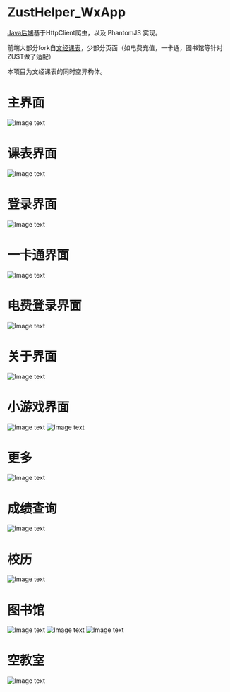 # ZustHelper_WxApp
[Java后端](https://github.com/netbeifeng/zustHelper_Java_Server)基于HttpClient爬虫，以及 PhantomJS 实现。 

前端大部分fork自[文经课表](https://github.com/st1ven/WeApp-timeTable)，少部分页面（如电费充值，一卡通，图书馆等针对ZUST做了适配）

本项目为文经课表的同时空异构体。

# 主界面
![Image text](https://github.com/netbeifeng/ZustHelper_WxApp-----------------/blob/master/read%20(2).png)

# 课表界面
![Image text](https://github.com/netbeifeng/ZustHelper_WxApp-----------------/blob/master/read%20(3).png)

# 登录界面
![Image text](https://github.com/netbeifeng/ZustHelper_WxApp-----------------/blob/master/read%20(4).png)

# 一卡通界面
![Image text](https://github.com/netbeifeng/ZustHelper_WxApp-----------------/blob/master/read%20(1).png)

# 电费登录界面
![Image text](https://github.com/netbeifeng/ZustHelper_WxApp-----------------/blob/master/read%20(5).png)

# 关于界面
![Image text](https://github.com/netbeifeng/ZustHelper_WxApp-----------------/blob/master/read%20(6).png)

# 小游戏界面
![Image text](https://github.com/netbeifeng/ZustHelper_WxApp-----------------/blob/master/read%20(7).png)
![Image text](https://github.com/netbeifeng/ZustHelper_WxApp-----------------/blob/master/read%20(8).png)

# 更多
![Image text](https://github.com/netbeifeng/ZustHelper_WxApp-----------------/blob/master/read%20(9).png)

# 成绩查询
![Image text](https://github.com/netbeifeng/ZustHelper_WxApp-----------------/blob/master/read%20(10).png)

# 校历
![Image text](https://github.com/netbeifeng/ZustHelper_WxApp-----------------/blob/master/read%20(11).png)

# 图书馆
![Image text](https://github.com/netbeifeng/ZustHelper_WxApp-----------------/blob/master/read%20(12).png)
![Image text](https://github.com/netbeifeng/ZustHelper_WxApp-----------------/blob/master/read%20(13).png)
![Image text](https://github.com/netbeifeng/ZustHelper_WxApp-----------------/blob/master/read%20(14).png)

# 空教室
![Image text](https://github.com/netbeifeng/ZustHelper_WxApp-----------------/blob/master/read%20(15).png)
